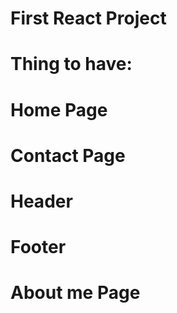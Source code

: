# First React Project
# Thing to have:
# Home Page
# Contact Page
# Header 
# Footer
# About me Page

